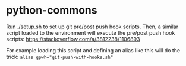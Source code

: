 # python-commons

Run ./setup.sh to set up git pre/post push hook scripts.
Then, a similar script loaded to the environment will execute the pre/post push hook scripts: 
https://stackoverflow.com/a/3812238/1106893

For example loading this script and defining an alias like this will do the trick:
`alias gpwh="git-push-with-hooks.sh"`